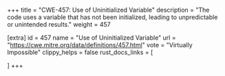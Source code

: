 +++
title = "CWE-457: Use of Uninitialized Variable"
description	= "The code uses a variable that has not been initialized, leading to unpredictable or unintended results."
weight = 457

[extra]
id = 457
name = "Use of Uninitialized Variable"
url = "https://cwe.mitre.org/data/definitions/457.html"
vote = "Virtually Impossible"
clippy_helps = false
rust_docs_links = [
	
]
+++


